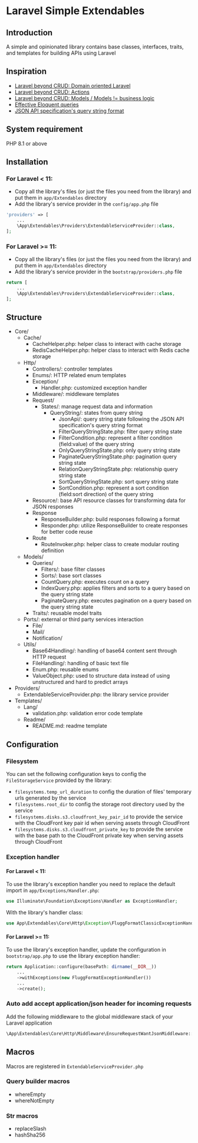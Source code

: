 # Laravel Simple Extendables

## Introduction

A simple and opinionated library contains base classes, interfaces, traits, and templates for building APIs using Laravel

## Inspiration

- [Laravel beyond CRUD: Domain oriented Laravel](https://stitcher.io/blog/laravel-beyond-crud-01-domain-oriented-laravel)
- [Laravel beyond CRUD: Actions](https://stitcher.io/blog/laravel-beyond-crud-03-actions)
- [Laravel beyond CRUD: Models / Models != business logic](https://stitcher.io/blog/laravel-beyond-crud-04-models#models-%E2%89%A0-business-logic)
- [Effective Eloquent queries](https://laravel-news.com/effective-eloquent)
- [JSON API specification's query string format](https://jsonapi.org/format/#fetching)

## System requirement

PHP 8.1 or above

## Installation

### For Laravel < 11:

- Copy all the library's files (or just the files you need from the library) and put them in `app/Extendables` directory
- Add the library's service provider in the `config/app.php` file

```php
'providers' => [
    ...
    \App\Extendables\Providers\ExtendableServiceProvider::class,
];
```

### For Laravel >= 11:

- Copy all the library's files (or just the files you need from the library) and put them in `app/Extendables` directory
- Add the library's service provider in the `bootstrap/providers.php` file

```php
return [
    ...
    \App\Extendables\Providers\ExtendableServiceProvider::class,
];
```

## Structure

- Core/
    - Cache/
        - CacheHelper.php: helper class to interact with cache storage
        - RedisCacheHelper.php: helper class to interact with Redis cache storage
    - Http/
        - Controllers/: controller templates
        - Enums/: HTTP related enum templates
        - Exception/
            - Handler.php: customized exception handler
        - Middleware/: middleware templates
        - Request/
            - States/: manage request data and information
                - QueryString/: states from query string
                    - JsonApi/: query string state following the JSON API specification's query string format
                    - FilterQueryStringState.php: filter query string state
                    - FilterCondition.php: represent a filter condition (field:value) of the query string
                    - OnlyQueryStringState.php: only query string state
                    - PaginateQueryStringState.php: pagination query string state
                    - RelationQueryStringState.php: relationship query string state
                    - SortQueryStringState.php: sort query string state
                    - SortCondition.php: represent a sort condition (field:sort direction) of the query string
        - Resource/: base API resource classes for transforming data for JSON responses
        - Response
            - ResponseBuilder.php: build responses following a format
            - Responder.php: utilize ResponseBuilder to create responses for better code reuse
        - Route
            - RouteInvoker.php: helper class to create modular routing definition
    - Models/
        - Queries/
            - Filters/: base filter classes
            - Sorts/: base sort classes
            - CountQuery.php: executes count on a query
            - IndexQuery.php: applies filters and sorts to a query based on the query string state
            - PaginateQuery.php: executes pagination on a query based on the query string state
        - Traits/: reusable model traits
    - Ports/: external or third party services interaction
        - File/
        - Mail/
        - Notification/
    - Utils/
        - Base64Handling/: handling of base64 content sent through HTTP request
        - FileHandling/: handling of basic text file
        - Enum.php: reusable enums
        - ValueObject.php: used to structure data instead of using unstructured and hard to predict arrays
- Providers/
    - ExtendableServiceProvider.php: the library service provider
- Templates/
    - Lang/
        - validation.php: validation error code template
    - Readme/
        - README.md: readme template

## Configuration

### Filesystem

You can set the following configuration keys to config the `FileStorageService` provided
by the library:

- `filesystems.temp_url_duration` to config the duration of files' temporary urls generated by the service
- `filesystems.root_dir` to config the storage root directory used by the service
- `filesystems.disks.s3.cloudfront_key_pair_id` to provide the service with the CloudFront key pair id when serving
  assets through CloudFront
- `filesystems.disks.s3.cloudfront_private_key` to provide the service with the base path to the CloudFront private key
  when serving assets through CloudFront

### Exception handler

#### For Laravel < 11:

To use the library's exception handler you need to replace the default import in `app/Exceptions/Handler.php`:

```php
use Illuminate\Foundation\Exceptions\Handler as ExceptionHandler;
```

With the library's handler class:

```php
use App\Extendables\Core\Http\Exception\FluggFormatClassicExceptionHandler as ExceptionHandler;
```

#### For Laravel >= 11:

To use the library's exception handler, update the configuration in `bootstrap/app.php` to use the library exception
handler:

```php
return Application::configure(basePath: dirname(__DIR__))
    ...
    ->withExceptions(new FluggFormatExceptionHandler())
    ...
    ->create();
```

### Auto add accept application/json header for incoming requests

Add the following middleware to the global middleware stack of your Laravel application
```php
\App\Extendables\Core\Http\Middleware\EnsureRequestWantJsonMiddleware::class
```

## Macros

Macros are registered in `ExtendableServiceProvider.php`

### Query builder macros

- whereEmpty
- whereNotEmpty

### Str macros

- replaceSlash
- hashSha256

